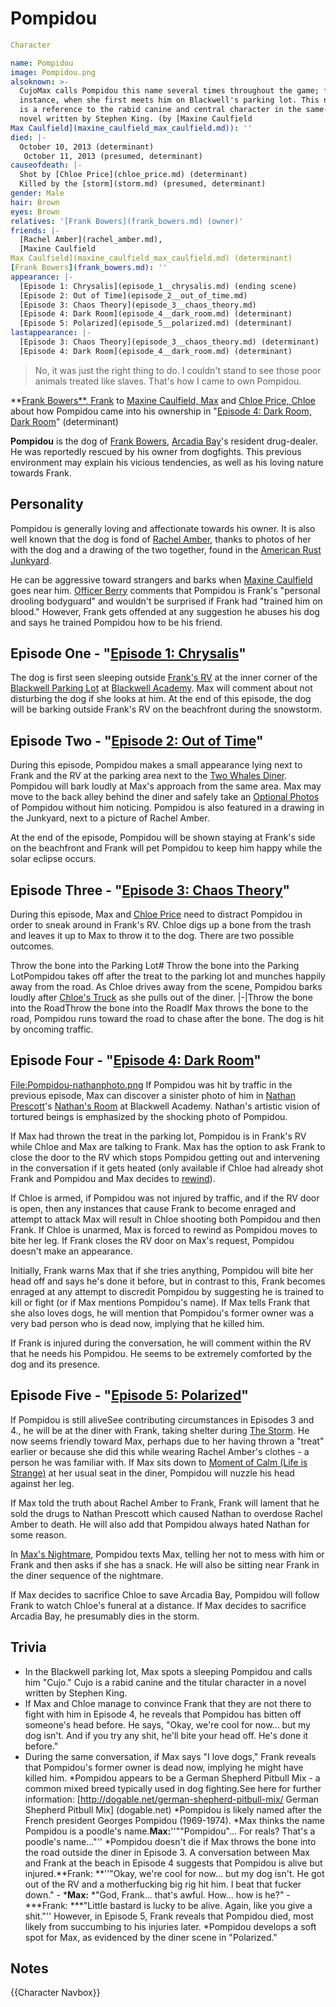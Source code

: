 #  Pompidou 

```yaml
Character

name: Pompidou
image: Pompidou.png
alsoknown: >-
  CujoMax calls Pompidou this name several times throughout the game; for
  instance, when she first meets him on Blackwell's parking lot. This nickname
  is a reference to the rabid canine and central character in the same-titled
  novel written by Stephen King. (by [Maxine Caulfield
Max Caulfield](maxine_caulfield_max_caulfield.md)): ''
died: |-
  October 10, 2013 (determinant)
   October 11, 2013 (presumed, determinant)
causeofdeath: |-
  Shot by [Chloe Price](chloe_price.md) (determinant)
  Killed by the [storm](storm.md) (presumed, determinant)
gender: Male
hair: Brown
eyes: Brown
relatives: '[Frank Bowers](frank_bowers.md) (owner)'
friends: |-
  [Rachel Amber](rachel_amber.md), 
  [Maxine Caulfield
Max Caulfield](maxine_caulfield_max_caulfield.md) (determinant)
[Frank Bowers](frank_bowers.md): ''
appearance: |-
  [Episode 1: Chrysalis](episode_1__chrysalis.md) (ending scene)
  [Episode 2: Out of Time](episode_2__out_of_time.md)
  [Episode 3: Chaos Theory](episode_3__chaos_theory.md)
  [Episode 4: Dark Room](episode_4__dark_room.md) (determinant)
  [Episode 5: Polarized](episode_5__polarized.md) (determinant)
lastappearance: |-
  [Episode 3: Chaos Theory](episode_3__chaos_theory.md) (determinant)
  [Episode 4: Dark Room](episode_4__dark_room.md) (determinant)
```

> No, it was just the right thing to do. I couldn't stand to see those poor animals treated like slaves. That's how I came to own Pompidou.

**[Frank Bowers**, Frank](frank_bowers____frank.md) to [Maxine Caulfield, Max](maxine_caulfield__max.md) and [Chloe Price, Chloe](chloe_price__chloe.md) about how Pompidou came into his ownership in "[Episode 4: Dark Room, Dark Room](episode_4__dark_room__dark_room.md)" (determinant)

**Pompidou** is the dog of [Frank Bowers](frank_bowers.md), [Arcadia Bay](arcadia_bay.md)'s resident drug-dealer. He was reportedly rescued by his owner from dogfights. This previous environment may explain his vicious tendencies, as well as his loving nature towards Frank.

##  Personality 
Pompidou is generally loving and affectionate towards his owner. It is also well known that the dog is fond of [Rachel Amber](rachel_amber.md), thanks to photos of her with the dog and a drawing of the two together, found in the [American Rust Junkyard](junkyard.md).

He can be aggressive toward strangers and barks when [Maxine Caulfield](max_caulfield.md) goes near him. [Officer Berry](officer_berry.md) comments that Pompidou is Frank's "personal drooling bodyguard" and wouldn't be surprised if Frank had "trained him on blood." However, Frank gets offended at any suggestion he abuses his dog and says he trained Pompidou how to be his friend.

##  Episode One - "[Episode 1: Chrysalis](chrysalis.md)" 
The dog is first seen sleeping outside [Frank's RV](frank_s_rv.md) at the inner corner of the [Blackwell Parking Lot](parking_lot.md) at [Blackwell Academy](blackwell_academy.md). Max will comment about not disturbing the dog if she looks at him. At the end of this episode, the dog will be barking outside Frank's RV on the beachfront during the snowstorm.

##  Episode Two - "[Episode 2: Out of Time](out_of_time.md)" 
During this episode, Pompidou makes a small appearance lying next to Frank and the RV at the parking area next to the [Two Whales Diner](two_whales_diner.md). Pompidou will bark loudly at Max's approach from the same area. Max may move to the back alley behind the diner and safely take an [Optional Photos](optional_photo.md) of Pompidou without him noticing. Pompidou is also featured in a drawing in the Junkyard, next to a picture of Rachel Amber.

At the end of the episode, Pompidou will be shown staying at Frank's side on the beachfront and Frank will pet Pompidou to keep him happy while the solar eclipse occurs.

##  Episode Three - "[Episode 3: Chaos Theory](chaos_theory.md)" 
During this episode, Max and [Chloe Price](chloe_price.md) need to distract Pompidou in order to sneak around in Frank's RV. Chloe digs up a bone from the trash and leaves it up to Max to throw it to the dog. There are two possible outcomes.

Throw the bone into the Parking Lot# Throw the bone into the Parking LotPompidou takes off after the treat to the parking lot and munches happily away from the road. As Chloe drives away from the scene, Pompidou barks loudly after [Chloe's Truck](the_truck.md) as she pulls out of the diner.
|-|Throw the bone into the RoadThrow the bone into the RoadIf Max throws the bone to the road, Pompidou runs toward the road to chase after the bone. The dog is hit by oncoming traffic.

##  Episode Four - "[Episode 4: Dark Room](dark_room.md)" 
[File:Pompidou-nathanphoto.png](thumb.md)
If Pompidou was hit by traffic in the previous episode, Max can discover a sinister photo of him in [Nathan Prescott](nathan_prescott.md)'s [Nathan's Room](dorm_room.md) at Blackwell Academy. Nathan's artistic vision of tortured beings is emphasized by the shocking photo of Pompidou.

If Max had thrown the treat in the parking lot, Pompidou is in Frank's RV while Chloe and Max are talking to Frank. Max has the option to ask Frank to close the door to the RV which stops Pompidou getting out and intervening in the conversation if it gets heated (only available if Chloe had already shot Frank and Pompidou and Max decides to [rewind](rewind.md)).

If Chloe is armed, if Pompidou was not injured by traffic, and if the RV door is open, then any instances that cause Frank to become enraged and attempt to attack Max will result in Chloe shooting both Pompidou and then Frank. If Chloe is unarmed, Max is forced to rewind as Pompidou moves to bite her leg. If Frank closes the RV door on Max's request, Pompidou doesn't make an appearance.

Initially, Frank warns Max that if she tries anything, Pompidou will bite her head off and says he's done it before, but in contrast to this, Frank becomes enraged at any attempt to discredit Pompidou by suggesting he is trained to kill or fight (or if Max mentions Pompidou's name). If Max tells Frank that she also loves dogs, he will mention that Pompidou's former owner was a very bad person who is dead now, implying that he killed him.

If Frank is injured during the conversation, he will comment within the RV that he needs his Pompidou. He seems to be extremely comforted by the dog and its presence.

##  Episode Five - "[Episode 5: Polarized](polarized.md)" 
If Pompidou is still aliveSee contributing circumstances in Episodes 3 and 4., he will be at the diner with Frank, taking shelter during [The Storm](the_storm.md). He now seems friendly toward Max, perhaps due to her having thrown a "treat" earlier or because she did this while wearing Rachel Amber's clothes - a person he was familiar with. If Max sits down to [Moment of Calm (Life is Strange)](reflect_on_the_day_s_events.md) at her usual seat in the diner, Pompidou will nuzzle his head against her leg.

If Max told the truth about Rachel Amber to Frank, Frank will lament that he sold the drugs to Nathan Prescott which caused Nathan to overdose Rachel Amber to death. He will also add that Pompidou always hated Nathan for some reason.

In [Max's Nightmare](max_s_nightmare.md), Pompidou texts Max, telling her not to mess with him or Frank and then asks if she has a snack. He will also be sitting near Frank in the diner sequence of the nightmare.

If Max decides to sacrifice Chloe to save Arcadia Bay, Pompidou will follow Frank to watch Chloe's funeral at a distance. If Max decides to sacrifice Arcadia Bay, he presumably dies in the storm.

##  Trivia 
* In the Blackwell parking lot, Max spots a sleeping Pompidou and calls him "Cujo." Cujo is a rabid canine and the titular character in a novel written by Stephen King.
* If Max and Chloe manage to convince Frank that they are not there to fight with him in Episode 4, he reveals that Pompidou has bitten off someone's head before. He says, "Okay, we're cool for now... but my dog isn't. And if you try any shit, he'll bite your head off. He's done it before."
* During the same conversation, if Max says "I love dogs," Frank reveals that Pompidou's former owner is dead now, implying he might have killed him.
*Pompidou appears to be a German Shepherd Pitbull Mix - a common mixed breed typically used in dog fighting.See here for further information: [http://dogable.net/german-shepherd-pitbull-mix/ German Shepherd Pitbull Mix] (dogable.net)
*Pompidou is likely named after the French president Georges Pompidou (1969-1974).
*Max thinks the name Pompidou is a poodle's name.**Max:**''""Pompidou"... For reals? That's a poodle's name..."''
*Pompidou doesn't die if Max throws the bone into the road outside the diner in Episode 3. A conversation between Max and Frank at the beach in Episode 4 suggests that Pompidou is alive but injured.**Frank: **''"Okay, we're cool for now... but my dog isn't. He got out of the RV and a motherfucking big rig hit him. I beat that fucker down." - ***Max:** *"God, Frank... that's awful. How... how is he?" - ***Frank: ***"Little bastard is lucky to be alive. Again, like you give a shit."'' However, in Episode 5, Frank reveals that Pompidou died, most likely from succumbing to his injuries later.
*Pompidou develops a soft spot for Max, as evidenced by the diner scene in "Polarized."

##  Notes 

{{Character Navbox}}

